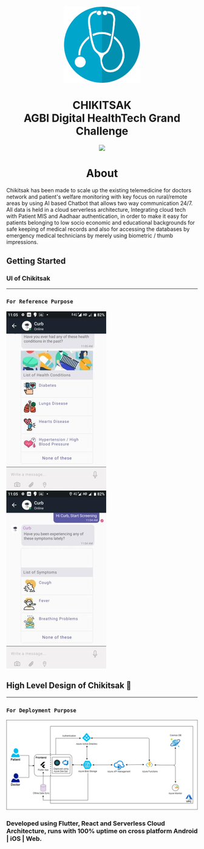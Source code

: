 <p align="center"><img src="https://github.com/Chikitsak-Care/Chikitsak-1.0/blob/master/app/src/main/res/drawable-v24/appicon.png" width="200" height="200"></p>

<h1 align="center">CHIKITSAK <br/>AGBI Digital HealthTech Grand Challenge</H1>
<p align="center">
   <a target="_blank" href="https://codestreet-2020.hackerearth.com/">
        <img src="https://img.shields.io/badge/Challenge-HackerEarth-green.svg?style=for-the-badge&logo=hackerearth" />
   </a>
</p>

<h1 align="center">About</H1>

Chikitsak has been made to scale up the existing telemedicine for doctors network and patient's welfare monitoring with key focus on rural/remote areas by using AI based Chatbot that allows two way communication 24/7. All data is held in a cloud serverless architecture, Integrating cloud tech with Patient MIS and Aadhaar authentication, in order to make it easy for patients belonging to low socio economic and educational backgrounds for safe keeping of medical records and also for accessing the databases by emergency medical technicians by merely using biometric / thumb impressions.

## Getting Started
### UI of Chikitsak 
***
### `For Reference Purpose`
![](bot.jpg)
![](bot2.jpg)

## High Level Design of Chikitsak 📌
***
### `For Deployment Purpose`
![Chikitsak_HighLevelDesign](Chikitsak.png)
 
### Developed using Flutter, React and Serverless Cloud Architecture, runs with 100% uptime on cross platform Android | iOS | Web.
